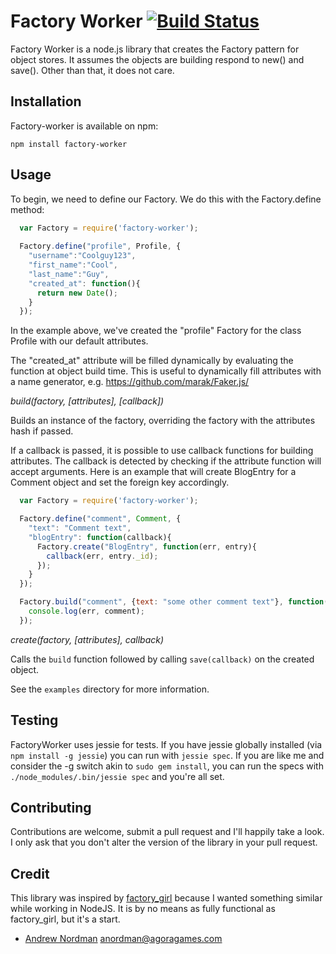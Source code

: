 # Factory Worker [![Build Status](https://secure.travis-ci.org/agoragames/factory-worker.png)](https://secure.travis-ci.org/agoragames/factory-worker.png)

Factory Worker is a node.js library that creates the Factory pattern for object stores.  It assumes the objects are building respond to new() and save().  Other than that, it does not care.

## Installation

Factory-worker is available on npm:

`npm install factory-worker`


## Usage

To begin, we need to define our Factory.  We do this with the Factory.define method:

``` js
  var Factory = require('factory-worker');
  
  Factory.define("profile", Profile, {
    "username":"Coolguy123",
    "first_name":"Cool",
    "last_name":"Guy",
    "created_at": function(){
      return new Date();
    }
  });
```

In the example above, we've created the "profile" Factory for the class Profile with our default attributes.

The "created_at" attribute will be filled dynamically by evaluating the function at object build time. This is useful to dynamically fill attributes with a name generator, e.g. https://github.com/marak/Faker.js/


*build(factory, [attributes], [callback])*

Builds an instance of the factory, overriding the factory with the attributes hash if passed. 

If a callback is passed, it is possible to use callback functions for building attributes. The callback is detected by checking if the attribute function will accept arguments. Here is an example that will create
BlogEntry for a Comment object and set the foreign key accordingly.

```js
  var Factory = require('factory-worker');

  Factory.define("comment", Comment, {
    "text": "Comment text",
    "blogEntry": function(callback){
      Factory.create("BlogEntry", function(err, entry){
        callback(err, entry._id);
      });
    }
  });

  Factory.build("comment", {text: "some other comment text"}, function(err, comment){
    console.log(err, comment);
  });
```

*create(factory, [attributes], callback)*

Calls the `build` function followed by calling `save(callback)` on the created object.

See the `examples` directory for more information.

## Testing

FactoryWorker uses jessie for tests.  If you have jessie globally installed (via `npm install -g jessie`)
you can run with `jessie spec`.  If you are like me and consider the -g switch akin to `sudo gem install`,
you can run the specs with `./node_modules/.bin/jessie spec` and you're all set.

## Contributing

Contributions are welcome, submit a pull request and I'll happily take a look. I only ask that you don't alter the
version of the library in your pull request.


## Credit

This library was inspired by [factory_girl](http://github.com/thoughtbot/factory_girl/) because I wanted something similar while working in NodeJS.
It is by no means as fully functional as factory\_girl, but it's a start.

* [Andrew Nordman](http://github.com/cadwallion/) <anordman@agoragames.com>

